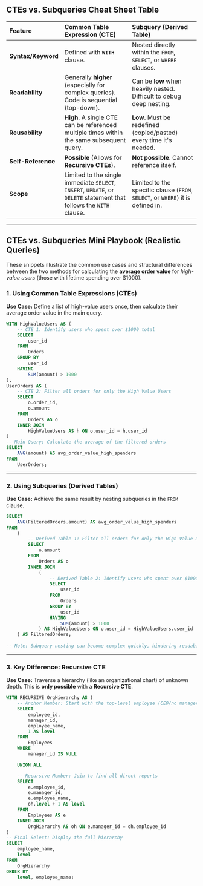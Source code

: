 ## CTEs vs. Subqueries Cheat Sheet Table

| Feature | Common Table Expression (CTE) | Subquery (Derived Table) |
| :--- | :--- | :--- |
| **Syntax/Keyword** | Defined with **`WITH`** clause. | Nested directly within the `FROM`, `SELECT`, or `WHERE` clauses. |
| **Readability** | Generally **higher** (especially for complex queries). Code is sequential (top-down). | Can be **low** when heavily nested. Difficult to debug deep nesting. |
| **Reusability** | **High**. A single CTE can be referenced multiple times within the same subsequent query. | **Low**. Must be redefined (copied/pasted) every time it's needed. |
| **Self-Reference** | **Possible** (Allows for **Recursive CTEs**). | **Not possible**. Cannot reference itself. |
| **Scope** | Limited to the single immediate `SELECT`, `INSERT`, `UPDATE`, or `DELETE` statement that follows the `WITH` clause. | Limited to the specific clause (`FROM`, `SELECT`, or `WHERE`) it is defined in. |

-----

## CTEs vs. Subqueries Mini Playbook (Realistic Queries)

These snippets illustrate the common use cases and structural differences between the two methods for calculating the **average order value** for *high-value users* (those with lifetime spending over $1000).

### 1\. Using Common Table Expressions (CTEs)

**Use Case:** Define a list of high-value users once, then calculate their average order value in the main query.

```sql
WITH HighValueUsers AS (
    -- CTE 1: Identify users who spent over $1000 total
    SELECT
        user_id
    FROM
        Orders
    GROUP BY
        user_id
    HAVING
        SUM(amount) > 1000
),
UserOrders AS (
    -- CTE 2: Filter all orders for only the High Value Users
    SELECT
        o.order_id,
        o.amount
    FROM
        Orders AS o
    INNER JOIN
        HighValueUsers AS h ON o.user_id = h.user_id
)
-- Main Query: Calculate the average of the filtered orders
SELECT
    AVG(amount) AS avg_order_value_high_spenders
FROM
    UserOrders;
```

-----

### 2\. Using Subqueries (Derived Tables)

**Use Case:** Achieve the same result by nesting subqueries in the `FROM` clause.

```sql
SELECT
    AVG(FilteredOrders.amount) AS avg_order_value_high_spenders
FROM
    (
        -- Derived Table 1: Filter all orders for only the High Value Users
        SELECT
            o.amount
        FROM
            Orders AS o
        INNER JOIN
            (
                -- Derived Table 2: Identify users who spent over $1000 total
                SELECT
                    user_id
                FROM
                    Orders
                GROUP BY
                    user_id
                HAVING
                    SUM(amount) > 1000
            ) AS HighValueUsers ON o.user_id = HighValueUsers.user_id
    ) AS FilteredOrders;
    
-- Note: Subquery nesting can become complex quickly, hindering readability.
```

-----

### 3\. Key Difference: Recursive CTE

**Use Case:** Traverse a hierarchy (like an organizational chart) of unknown depth. This is **only possible** with a **Recursive CTE**.

```sql
WITH RECURSIVE OrgHierarchy AS (
    -- Anchor Member: Start with the top-level employee (CEO/no manager)
    SELECT
        employee_id,
        manager_id,
        employee_name,
        1 AS level
    FROM
        Employees
    WHERE
        manager_id IS NULL

    UNION ALL

    -- Recursive Member: Join to find all direct reports
    SELECT
        e.employee_id,
        e.manager_id,
        e.employee_name,
        oh.level + 1 AS level
    FROM
        Employees AS e
    INNER JOIN
        OrgHierarchy AS oh ON e.manager_id = oh.employee_id
)
-- Final Select: Display the full hierarchy
SELECT
    employee_name,
    level
FROM
    OrgHierarchy
ORDER BY
    level, employee_name;
```
